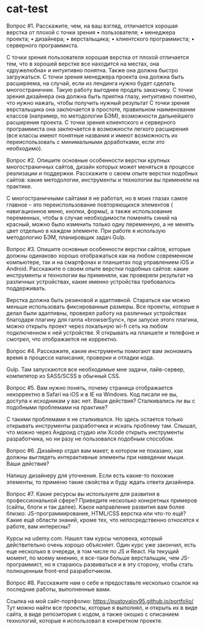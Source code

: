 # cat-test
Вопрос #1. Расскажите, чем, на ваш взгляд, отличается хорошая верстка от плохой с точки зрения 
• пользователя; 
• менеджера проекта; 
• дизайнера; 
• верстальщика; 
• клиентского программиста; 
• серверного программиста.

 С точки зрения пользователя хорошая верстка от плохой отличается тем, что в хорошей верстке все находится на местах, она «дружелюбна» и интуитивно понятна. Также она должна быстро загружаться.
С точки зрения менеджера проекта она должна быть расширяема, на случай, если из лендинга нужно будет сделать многостраничник. Такую работу выгоднее продать заказчику.
С точки зрения дизайнера она должна быть приятна глазу, интуитивно понятно, что нужно нажать, чтобы получить нужный результат
С точки зрения верстальщика она заключается в простоте, правильном наименовании классов (например, по методологии БЭМ), возможности дальнейшего расширения проекта.
С точки зрения клиентского и серверного программиста она заключается в возможности легкого расширения (все классы имеют понятные названия и имеют возможность их переиспользовать с минимальными доработками, если это необходимо). 


Вопрос #2. Опишите основные особенности верстки крупных многостраничных сайтов, дизайн которых может меняться в процессе реализации и поддержки. Расскажите о своем опыте верстки подобных сайтов: какие методологии, инструменты и технологии вы применяли на практике.

С многостраничными сайтами я не работал, но в моих глазах самое главное – это переиспользование повторяющихся элементов ( навигационное меню, кнопки, формы), а также использование переменных, чтобы в случае необходимости поменять синий на красный, можно было изменить только одну переменную, а не менять цвет отдельно в каждом элементе. 
При работе я использую методологию БЭМ, планировщик задач Gulp.


Вопрос #3. Опишите основные особенности верстки сайтов, которые должны одинаково хорошо отображаться как на любом современном компьютере, так и на смартфонах и планшетах под управлением iOS и Android. Расскажите о своем опыте верстки подобных сайтов: какие инструменты и технологии вы применяли, как проверяли результат на различных устройствах, какие именно устройства требовалось поддерживать.

Верстка должна быть резиновой и адаптивной. Стараться как можно меньше использовать фиксированные размеры. Все проекты, которые я делал были адаптивны, проверял работу на различных устройствах благодаря плагину для галпа «browserSync», при запуске этого плагина, можно открыть проект через локальную wi-fi сеть на любом подключенном к ней устройстве. Я открывать на планшете и телефоне и смотрел, что отображается не корректно.


Вопрос #4. Расскажите, какие инструменты помогают вам экономить время в процессе написания, проверки и отладки кода.

Gulp. Там запускаются все необходимые мне задачи, лайв-сервер, компилятор из SASS/SCSS в обычный CSS.


Вопрос #5. Вам нужно понять, почему страница отображается некорректно в Safari на iOS и в IE на Windows. Код писали не вы, доступа к исходникам у вас нет. Ваши действия? Сталкивались ли вы с подобными проблемами на практике?

С такими проблемами я не сталкивался. Но здесь остается только открывать инструменты разработчика и искать проблему там. Слышал, что можно через Андроид студио или Xcode открыть инструменты разработчика, но ни разу не пользовался подобным способом.


Вопрос #6. Дизайнер отдал вам макет, в котором не показано, как должны выглядеть интерактивные элементы при наведении мыши. Ваши действия?

Напишу дизайнеру для уточнения. Если есть какие-то похожие элементы, то применю такие свойства и буду ждать ответа дизайнера.


Вопрос #7. Какие ресурсы вы используете для развития в профессиональной сфере? Приведите несколько конкретных примеров (сайты, блоги и так далее). Какое направление развития вам более близко: JS-программирование, HTML/CSS верстка или что-то ещё?  Какие ещё области знаний, кроме тех, что непосредственно относятся к работе, вам интересны?

Курсы на udemy.com. Нашел там курсы человека, который действительно очень хорошо объясняет. Один курс уже закончил, есть еще несколько в очереди, в том числе по JS и React.
На текущий момент, по моему мнению, я все-таки больше верстальщик, чем JS-программист, но я стараюсь развиваться и в эту сторону, чтобы стать полноценным front-end разработчиком.


Вопрос #8. Расскажите нам о себе и предоставьте несколько ссылок на последние работы, выполненные вами.

Ссылка на мой сайт-портфолио: https://pustovalov95.github.io/portfolio/
Тут можно найти все проекты, которые я выполнял, и открыть их в виде сайта, в виде репозитория с кодом, а также окошко с описанием технологий, которые я использовал в конкретном проекте.
